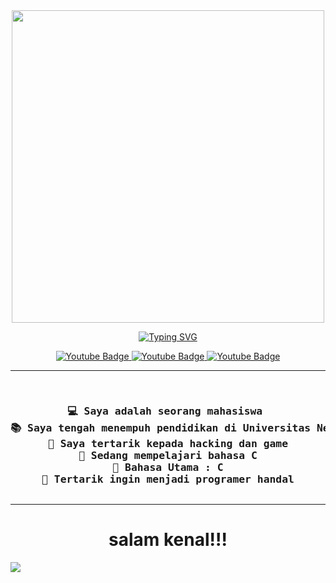 <div align="center">
<picture><img src="https://gifdb.com/images/high/cute-anime-menhera-chibi-v4xp46804eharge8.gif" width = 500px align="center"></picture> 
<p align="center">
  <a href="https://git.io/typing-svg"><img src="https://readme-typing-svg.demolab.com?font=Press+Start+2P&size=18&duration=3000&pause=10&color=F70C0C&background=FFFFFF00&center=true&vCenter=true&random=false&width=500&lines=Perkenalkan+Nama+Saya;Hasanul+Fikri" alt="Typing SVG" /></a>
<p>
<div id="badges">
</a>
<a href="https://www.instagram.com/hsnlfikri16/">
  <img src="https://img.shields.io/badge/Instagram-red?style=for-the-badge&logo=instagram&logoColor=white" alt="Youtube Badge"/>
</a>
<a href="mailto:fikrimungo123@gmail.com">
  <img src="https://img.shields.io/badge/Gmail-white?style=for-the-badge&logo=gmail&logoColor=red" alt="Youtube Badge"/>
</a>
<a href="https://whatsapp.com/085263879774/">
  <img src="https://img.shields.io/badge/whatsapp-white?style=for-the-badge&logo=whatsapp&logoColor=green" alt="Youtube Badge"/>
</a>
</div>
  
<hr>
 
<pre> 
<h3>💻 Saya adalah seorang mahasiswa 
📚 Saya tengah menempuh pendidikan di Universitas Negeri Padang
📝 Saya tertarik kepada hacking dan game
🔭 Sedang mempelajari bahasa C
🌟 Bahasa Utama : C
🚩 Tertarik ingin menjadi programer handal</hr>
</pre>
<hr>
 </div>
<h1 align="center">salam kenal!!!</h1>
  
<img src="https://user-images.githubusercontent.com/73097560/115834477-dbab4500-a447-11eb-908a-139a6edaec5c.gif">
